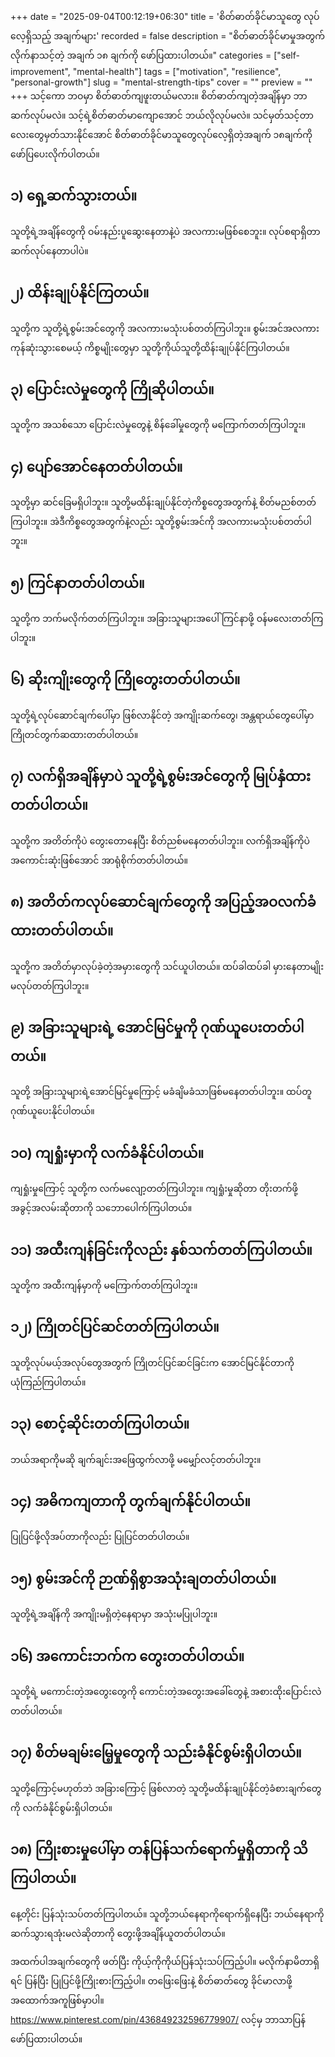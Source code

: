 +++
date = "2025-09-04T00:12:19+06:30"
title = 'စိတ်ဓာတ်ခိုင်မာသူတွေ လုပ်လေ့ရှိသည့် အချက်များ'
recorded = false
description = "စိတ်ဓာတ်ခိုင်မာမှုအတွက် လိုက်နာသင့်တဲ့ အချက် ၁၈ ချက်ကို ဖော်ပြထားပါတယ်။"
categories = ["self-improvement", "mental-health"]
tags = ["motivation", "resilience", "personal-growth"]
slug = "mental-strength-tips"
cover = ""
preview = ""
+++
သင့်ကော ဘဝမှာ စိတ်ဓာတ်ကျဖူးတယ်မလား။ စိတ်ဓာတ်ကျတဲ့အချိန်မှာ ဘာဆက်လုပ်မလဲ။ သင့်ရဲ့စိတ်ဓာတ်မာကျောအောင် ဘယ်လိုလုပ်မလဲ။ သင်မှတ်သင့်တာလေးတွေမှတ်သားနိုင်အောင် စိတ်ဓာတ်ခိုင်မာသူတွေလုပ်လေ့ရှိတဲ့အချက် ၁၈ချက်ကို ဖော်ပြပေးလိုက်ပါတယ်။

## ၁) ရှေ့ဆက်သွားတယ်။
သူတို့ရဲ့အချိန်တွေကို ဝမ်းနည်းပူဆွေးနေတာနဲ့ပဲ အလကားမဖြစ်စေဘူး။ လုပ်စရာရှိတာဆက်လုပ်နေတာပါပဲ။

## ၂) ထိန်းချုပ်နိုင်ကြတယ်။
သူတို့က သူတို့ရဲ့စွမ်းအင်တွေကို အလကားမသုံးပစ်တတ်ကြပါဘူး။ စွမ်းအင်အလကားကုန်ဆုံးသွားစေမယ့် ကိစ္စမျိုးတွေမှာ သူတို့ကိုယ်သူတို့ထိန်းချုပ်နိုင်ကြပါတယ်။

## ၃) ပြောင်းလဲမှုတွေကို ကြိုဆိုပါတယ်။
သူတို့က အသစ်သော ပြောင်းလဲမှုတွေနဲ့ စိန်ခေါ်မှုတွေကို မကြောက်တတ်ကြပါဘူး။

## ၄) ပျော်အောင်နေတတ်ပါတယ်။
သူတို့မှာ ဆင်ခြေမရှိပါဘူး။ သူတို့မထိန်းချုပ်နိုင်တဲ့ကိစ္စတွေအတွက်နဲ့ စိတ်မညစ်တတ်ကြပါဘူး။ အဲဒီကိစ္စတွေအတွက်နဲ့လည်း သူတို့စွမ်းအင်ကို အလကားမသုံးပစ်တတ်ပါဘူး။

## ၅) ကြင်နာတတ်ပါတယ်။
သူတို့က ဘက်မလိုက်တတ်ကြပါဘူး။ အခြားသူများအပေါ် ကြင်နာဖို့ ဝန်မလေးတတ်ကြပါဘူး။

## ၆) ဆိုးကျိုးတွေကို ကြိုတွေးတတ်ပါတယ်။
သူတို့ရဲ့လုပ်ဆောင်ချက်ပေါ်မှာ ဖြစ်လာနိုင်တဲ့ အကျိုးဆက်တွေ၊ အန္တရာယ်တွေပေါ်မှာ ကြိုတင်တွက်ဆထားတတ်ပါတယ်။

## ၇) လက်ရှိအချိန်မှာပဲ သူတို့ရဲ့စွမ်းအင်တွေကို မြုပ်နှံထားတတ်ပါတယ်။
သူတို့က အတိတ်ကိုပဲ တွေးတောနေပြီး စိတ်ညစ်မနေတတ်ပါဘူး။ လက်ရှိအချိန်ကိုပဲ အကောင်းဆုံးဖြစ်အောင် အာရုံစိုက်တတ်ပါတယ်။

## ၈) အတိတ်ကလုပ်ဆောင်ချက်တွေကို အပြည့်အဝလက်ခံထားတတ်ပါတယ်။
သူတို့က အတိတ်မှာလုပ်ခဲ့တဲ့အမှားတွေကို သင်ယူပါတယ်။ ထပ်ခါထပ်ခါ မှားနေတာမျိုးမလုပ်တတ်ကြပါဘူး။

## ၉) အခြားသူများရဲ့ အောင်မြင်မှုကို ဂုဏ်ယူပေးတတ်ပါတယ်။
သူတို့ အခြားသူများရဲ့အောင်မြင်မှုကြောင့် မခံချိမခံသာဖြစ်မနေတတ်ပါဘူး။ ထပ်တူဂုဏ်ယူပေးနိုင်ပါတယ်။

## ၁၀) ကျရှုံးမှာကို လက်ခံနိုင်ပါတယ်။
ကျရှုံးမှုကြောင့် သူတို့က လက်မလျော့တတ်ကြပါဘူး။ ကျရှုံးမှုဆိုတာ တိုးတက်ဖို့ အခွင့်အလမ်းဆိုတာကို သဘောပေါက်ကြပါတယ်။

## ၁၁) အထီးကျန်ခြင်းကိုလည်း နှစ်သက်တတ်ကြပါတယ်။
သူတို့က အထီးကျန်မှာကို မကြောက်တတ်ကြပါဘူး။

## ၁၂) ကြိုတင်ပြင်ဆင်တတ်ကြပါတယ်။
သူတို့လုပ်မယ့်အလုပ်တွေအတွက် ကြိုတင်ပြင်ဆင်ခြင်းက အောင်မြင်နိုင်တာကို ယုံကြည်ကြပါတယ်။

## ၁၃) စောင့်ဆိုင်းတတ်ကြပါတယ်။
ဘယ်အရာကိုမဆို ချက်ချင်းအဖြေထွက်လာဖို့ မမျှော်လင့်တတ်ပါဘူး။

## ၁၄) အဓိကကျတာကို တွက်ချက်နိုင်ပါတယ်။
ပြုပြင်ဖို့လိုအပ်တာကိုလည်း ပြုပြင်တတ်ပါတယ်။

## ၁၅) စွမ်းအင်ကို ဉာဏ်ရှိစွာအသုံးချတတ်ပါတယ်။
သူတို့ရဲ့အချိန်ကို အကျိုးမရှိတဲ့နေရာမှာ အသုံးမပြုပါဘူး။

## ၁၆) အကောင်းဘက်က တွေးတတ်ပါတယ်။
သူတို့ရဲ့ မကောင်းတဲ့အတွေးတွေကို ကောင်းတဲ့အတွေးအခေါ်တွေနဲ့ အစားထိုးပြောင်းလဲတတ်ပါတယ်။

## ၁၇) စိတ်မချမ်းမြေ့မှုတွေကို သည်းခံနိုင်စွမ်းရှိပါတယ်။
သူတို့ကြောင့်မဟုတ်ဘဲ အခြားကြောင့် ဖြစ်လာတဲ့ သူတို့မထိန်းချုပ်နိုင်တဲ့ခံစားချက်တွေကို လက်ခံနိုင်စွမ်းရှိပါတယ်။

## ၁၈) ကြိုးစားမှုပေါ်မှာ တန်ပြန်သက်ရောက်မှုရှိတာကို သိကြပါတယ်။
နေ့တိုင်း ပြန်သုံးသပ်တတ်ကြပါတယ်။ သူတို့ဘယ်နေရာကိုရောက်ရှိနေပြီး ဘယ်နေရာကိုဆက်သွားရအုံးမလဲဆိုတာကို တွေးဖို့အချိန်ယူတတ်ပါတယ်။

အထက်ပါအချက်တွေကို ဖတ်ပြီး ကိုယ့်ကိုကိုယ်ပြန်သုံးသပ်ကြည့်ပါ။ မလိုက်နာမိတာရှိရင် ပြန်ပြီး ပြုပြင်ဖို့ကြိုးစားကြည့်ပါ။ တဖြေးဖြေးနဲ့ စိတ်ဓာတ်တွေ ခိုင်မာလာဖို့ အထောက်အကူဖြစ်မှာပါ။
https://www.pinterest.com/pin/436849232596779907/ လင့်မှ ဘာသာပြန်ဖော်ပြထားပါတယ်။
